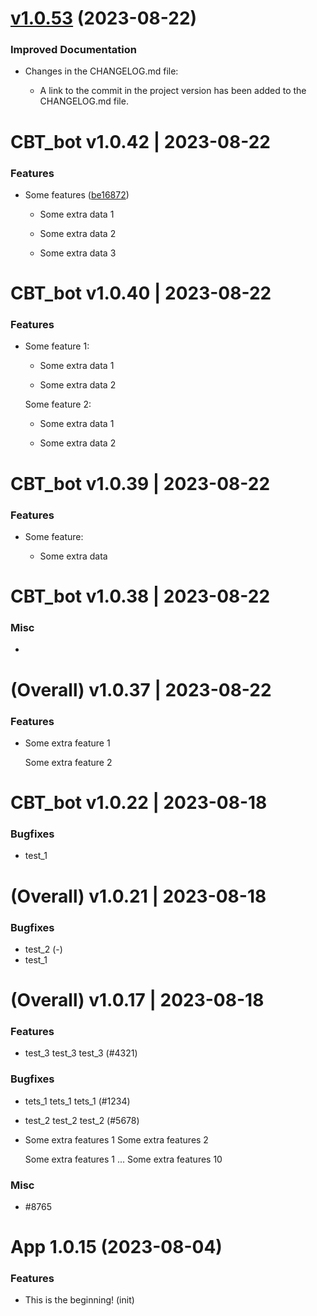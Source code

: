 [v1.0.53](https://github.com/Seal-Pavel/cbt_bot/commit/23aa801de07ff4d6b0dcdc10312290a9a0f91bad) (2023-08-22)
===============

### Improved Documentation

- Changes in the CHANGELOG.md file:

  - A link to the commit in the project version has been added to the CHANGELOG.md file.


CBT_bot v1.0.42 | 2023-08-22
============================

### Features

- Some features ([be16872](https://github.com/Seal-Pavel/cbt_bot/commit/be16872776e6c127d94535a6a6a7b158f410319e))

  - Some extra data 1

  - Some extra data 2

  - Some extra data 3


CBT_bot v1.0.40 | 2023-08-22
============================

### Features

- Some feature 1:

  - Some extra data 1

  - Some extra data 2



  Some feature 2:

  - Some extra data 1

  - Some extra data 2


CBT_bot v1.0.39 | 2023-08-22
============================

### Features

- Some feature:

  - Some extra data


CBT_bot v1.0.38 | 2023-08-22
============================

### Misc

-


(Overall) v1.0.37 | 2023-08-22
==============================

### Features

- Some extra feature 1

  Some extra feature 2


CBT_bot v1.0.22 | 2023-08-18
==============================

### Bugfixes

- test_1


(Overall) v1.0.21 | 2023-08-18
==============================

### Bugfixes

- test_2 (-)
- test_1


(Overall) v1.0.17 | 2023-08-18
==============================

### Features

- test_3 test_3 test_3 (#4321)

### Bugfixes

- tets_1 tets_1 tets_1 (#1234)
- test_2 test_2 test_2 (#5678)
- Some extra features 1
  Some extra features 2

  Some extra features 1
  ...
  Some extra features 10

### Misc

- #8765


# App 1.0.15 (2023-08-04)

### Features

- This is the beginning! (init)
